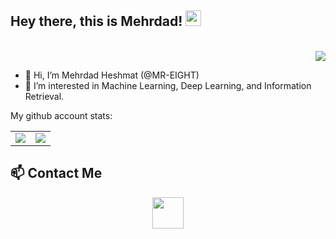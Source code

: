 
## Hey there, this is Mehrdad! <img src="https://media.giphy.com/media/hvRJCLFzcasrR4ia7z/giphy.gif" width="25px"> 
</div>

<p align="right" style="vertical-align: top;">
<br>
<img src="https://visitor-badge.glitch.me/badge?page_id=MR-EIGHT/MR-EIGHT">

</p>

- 👋 Hi, I’m Mehrdad Heshmat (@MR-EIGHT)
- 👀 I’m interested in Machine Learning, Deep Learning, and Information Retrieval.


My github account stats:

<table border="0" cellspacing="0" cellpadding="0">
    <tr>
        <td>
            <img src="https://github-readme-stats.vercel.app/api?username=MR-EIGHT&show_icons=True"/>
        </td>
        <td>
            <img src="https://github-readme-stats.vercel.app/api/top-langs/?username=MR-EIGHT&layout=compact&langs_count=10"/>
        </td>
    </tr>
</table>

## 📫 Contact Me



<div align="center">
        <a href="https://www.linkedin.com/in/mehrdad-heshmat/">
            <img src="https://img.icons8.com/color/50/000000/linkedin.png" width=50/>
        </a>
    
